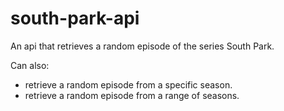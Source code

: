 # south-park-api
An api that retrieves a random episode of the series South Park. 

Can also: 
- retrieve a random episode from a specific season.
- retrieve a random episode from a range of seasons.
